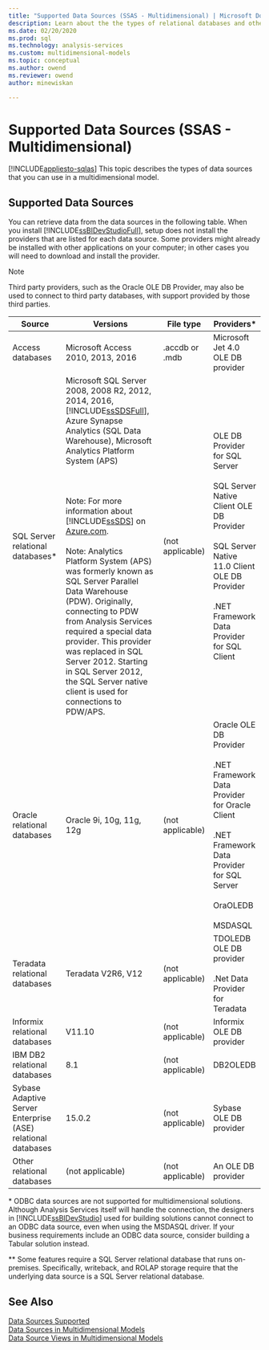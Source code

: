 ```yaml
---
title: "Supported Data Sources (SSAS - Multidimensional) | Microsoft Docs"
description: Learn about the the types of relational databases and other data sources that you can use in a multidimensional model.
ms.date: 02/20/2020
ms.prod: sql
ms.technology: analysis-services
ms.custom: multidimensional-models
ms.topic: conceptual
ms.author: owend
ms.reviewer: owend
author: minewiskan

---
```

# Supported Data Sources (SSAS - Multidimensional)
[!INCLUDE[appliesto-sqlas](../includes/appliesto-sqlas.md)]
  This topic describes the types of data sources that you can use in a multidimensional model.  
  
##  <a name="bkmk_supported_ds"></a> Supported Data Sources  
 You can retrieve data from the data sources in the following table. When you install [!INCLUDE[ssBIDevStudioFull](../includes/ssbidevstudiofull-md.md)], setup does not install the providers that are listed for each data source. Some providers might already be installed with other applications on your computer; in other cases you will need to download and install the provider.  
  
> [!NOTE]  
>  Third party providers, such as the Oracle OLE DB Provider, may also be used to connect to third party databases, with support provided by those third parties.  
  
| Source | Versions | File type | Providers* |
| ------ | -------- | --------- | ---------- |
|Access databases|Microsoft Access  2010, 2013, 2016|.accdb or .mdb|Microsoft Jet 4.0 OLE DB provider|  
|SQL Server relational databases*|Microsoft SQL Server 2008, 2008 R2, 2012, 2014, 2016, [!INCLUDE[ssSDSFull](../includes/sssdsfull-md.md)], Azure Synapse Analytics (SQL Data Warehouse), Microsoft Analytics Platform System (APS)<br /><br /> <br /><br /> Note: For more information about [!INCLUDE[ssSDS](../includes/sssds-md.md)] on [Azure.com](https://go.microsoft.com/fwlink/?LinkID=157856).<br /><br /> Note: Analytics Platform System (APS) was formerly known as SQL Server Parallel Data Warehouse (PDW). Originally, connecting to PDW from Analysis Services required a special data provider. This provider was replaced in SQL Server 2012. Starting in SQL Server 2012, the SQL Server native client is used for connections to PDW/APS.|(not applicable)|OLE DB Provider for SQL Server<br /><br /> SQL Server Native Client OLE DB Provider<br /><br /> SQL Server Native 11.0 Client OLE DB Provider<br /><br /> .NET Framework Data Provider for SQL Client|  
|Oracle relational databases|Oracle 9i, 10g, 11g, 12g|(not applicable)|Oracle OLE DB Provider<br /><br /> .NET Framework Data Provider for Oracle Client<br /><br /> .NET Framework Data Provider for SQL Server<br /><br /> OraOLEDB<br /><br /> MSDASQL|  
|Teradata relational databases|Teradata V2R6, V12|(not applicable)|TDOLEDB OLE DB provider<br /><br /> .Net Data Provider for Teradata|  
|Informix relational databases|V11.10|(not applicable)|Informix OLE DB provider|  
|IBM DB2 relational databases|8.1|(not applicable)|DB2OLEDB|  
|Sybase Adaptive Server Enterprise (ASE) relational databases|15.0.2|(not applicable)|Sybase OLE DB provider|  
|Other relational databases|(not applicable)|(not applicable)|An OLE DB provider|  
  
 \* ODBC data sources are not supported for multidimensional solutions. Although Analysis Services itself will handle the connection, the designers in [!INCLUDE[ssBIDevStudio](../includes/ssbidevstudio-md.md)] used for building solutions cannot connect to an ODBC data source, even when using the MSDASQL driver. If your business requirements include an ODBC data source, consider building a Tabular solution instead.  
  
 ** Some features require a SQL Server relational database that runs on-premises. Specifically, writeback, and ROLAP storage require that the underlying data source is a SQL Server relational database.  
  
## See Also  
 [Data Sources Supported](../../analysis-services/tabular-models/data-sources-supported-ssas-tabular.md)   
 [Data Sources in Multidimensional Models](../../analysis-services/multidimensional-models/data-sources-in-multidimensional-models.md)   
 [Data Source Views in Multidimensional Models](../../analysis-services/multidimensional-models/data-source-views-in-multidimensional-models.md)  
  
  

